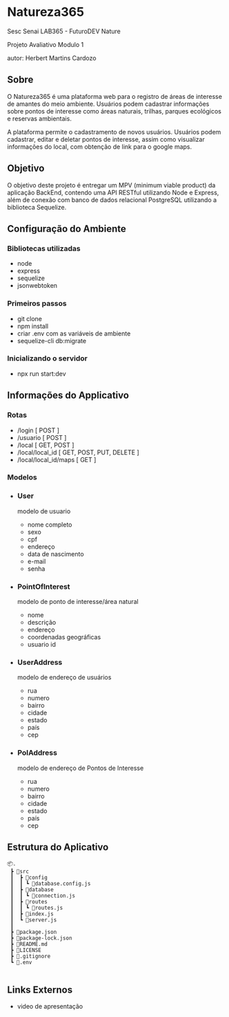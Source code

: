 # Natureza365
Sesc Senai LAB365 - FuturoDEV Nature

Projeto Avaliativo Modulo 1

autor: Herbert Martins Cardozo

## Sobre
O Natureza365 é uma plataforma web para o registro de áreas de interesse de amantes do meio ambiente. Usuários podem cadastrar informações sobre pontos de interesse como áreas naturais, trilhas, parques ecológicos e reservas ambientais. 

A plataforma permite o cadastramento de novos usuários. Usuários podem cadastrar, editar e deletar pontos de interesse, assim como visualizar informações do local, com obtenção de link para o google maps.


## Objetivo
O objetivo deste projeto é entregar um MPV (minimum viable product) da aplicação BackEnd, contendo uma API RESTful utilizando Node e Express, além de conexão com banco de dados relacional PostgreSQL utilizando a biblioteca Sequelize.

## Configuração do Ambiente

### Bibliotecas utilizadas
- node 
- express 
- sequelize 
- jsonwebtoken


### Primeiros passos
- git clone 
- npm install
- criar .env com as variáveis de ambiente 
- sequelize-cli db:migrate
### Inicializando o servidor
- npx run start:dev

## Informações do Applicativo
### Rotas
- /login  [ POST ]
- /usuario [ POST ]
- /local [ GET, POST ]
- /local/local_id [ GET, POST, PUT, DELETE ]
- /local/local_id/maps [ GET ]

### Modelos
- ### User
    modelo de usuario
    - nome completo
    - sexo
    - cpf
    - endereço
    - data de nascimento
    - e-mail
    - senha

- ### PointOfInterest
    modelo de ponto de interesse/área natural
    - nome
    - descrição
    - endereço
    - coordenadas geográficas
    - usuario id

- ### UserAddress
    modelo de endereço de usuários
    - rua
    - numero
    - bairro
    - cidade
    - estado
    - país
    - cep
- ### PoIAddress
    modelo de endereço de Pontos de Interesse
    - rua
    - numero
    - bairro
    - cidade
    - estado
    - país
    - cep

## Estrutura do Aplicativo
```
📦.
 ┣ 📂src
 ┃  ┣ 📂config
 ┃  ┃ ┗ 📜database.config.js
 ┃  ┣ 📂database
 ┃  ┃ ┗ 📜connection.js
 ┃  ┣ 📂routes
 ┃  ┃ ┗ 📜routes.js
 ┃  ┣ 📜index.js
 ┃  ┗ 📜server.js
 ┃
 ┣ 📜package.json
 ┣ 📜package-lock.json
 ┣ 📜README.md
 ┣ 📜LICENSE
 ┣ 📜.gitignore
 ┗ 📜.env
 
 ```

 ## Links Externos
 - video de apresentação